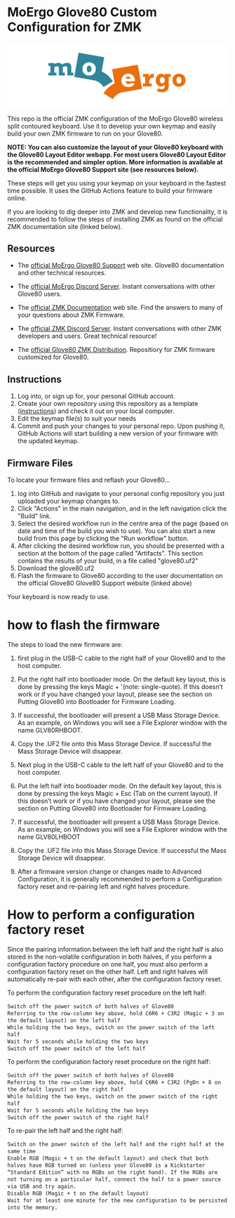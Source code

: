 # MoErgo Glove80 Custom Configuration for ZMK

![MoErgo Logo](moergo_logo.png)

This repo is the official ZMK configuration of the MoErgo Glove80 wireless split contoured keyboard. Use it to develop your own keymap and easily build your own ZMK firmware to run on your Glove80.

**NOTE: You can also customize the layout of your Glove80 keyboard with the Glove80 Layout Editor webapp. For most users Glove80 Layout Editor is the recommended and simpler option. More information is available at the official MoErgo Glove80 Support site (see resources below).**

These steps will get you using your keymap on your keyboard in the fastest time possible. It uses the GitHub Actions feature to build your firmware online.

If you are looking to dig deeper into ZMK and develop new functionality, it is recommended to follow the steps of installing ZMK as found on the official ZMK documentation site (linked below).

## Resources

- The [official MoErgo Glove80 Support](https://moergo.com/glove80-support) web site. Glove80 documentation and other technical resources.
- The [official MoErgo Discord Server](https://moergo.com/discord). Instant conversations with other Glove80 users.

- The [official ZMK Documentation](https://zmk.dev/docs) web site. Find the answers to many of your questions about ZMK Firmware.
- The [official ZMK Discord Server](https://discord.gg/8cfMkQksSB). Instant conversations with other ZMK developers and users. Great technical resource!

- The [official Glove80 ZMK Distribution](https://github.com/moergo-sc/zmk). Repositiory for ZMK firmware customized for Glove80.

## Instructions

1. Log into, or sign up for, your personal GitHub account.
2. Create your own repository using this repository as a template ([instructions](https://docs.github.com/en/repositories/creating-and-managing-repositories/creating-a-repository-from-a-template)) and check it out on your local computer.
3. Edit the keymap file(s) to suit your needs
4. Commit and push your changes to your personal repo. Upon pushing it, GitHub Actions will start building a new version of your firmware with the updated keymap.

## Firmware Files

To locate your firmware files and reflash your Glove80...

1. log into GitHub and navigate to your personal config repository you just uploaded your keymap changes to.
2. Click "Actions" in the main navigation, and in the left navigation click the "Build" link.
3. Select the desired workflow run in the centre area of the page (based on date and time of the build you wish to use). You can also start a new build from this page by clicking the "Run workflow" button.
4. After clicking the desired workflow run, you should be presented with a section at the bottom of the page called "Artifacts". This section contains the results of your build, in a file called "glove80.uf2"
5. Download the glove80.uf2
6. Flash the firmware to Glove80 according to the user documentation on the official Glove80 Glove80 Support website (linked above)

Your keyboard is now ready to use.

# how to flash the firmware

The steps to load the new firmware are:

1. first plug in the USB-C cable to the right half of your Glove80 and to the host computer.
2. Put the right half into bootloader mode. On the default key layout, this is done by pressing the keys Magic + '(note: single-quote). If this doesn’t work or if you have changed your layout, please see the section on Putting Glove80 into Bootloader for Firmware Loading.
3. If successful, the bootloader will present a USB Mass Storage Device. As an example, on Windows you will see a File Explorer window with the name GLV80RHBOOT.

4. Copy the .UF2 file onto this Mass Storage Device. If successful the Mass Storage Device will disappear.
5. Next plug in the USB-C cable to the left half of your Glove80 and to the host computer.
6. Put the left half into bootloader mode. On the default key layout, this is done by pressing the keys Magic + Esc (Tab on the current layout). If this doesn’t work or if you have changed your layout, please see the section on Putting Glove80 into Bootloader for Firmware Loading.
7. If successful, the bootloader will present a USB Mass Storage Device. As an example, on Windows you will see a File Explorer window with the name GLV80LHBOOT
8. Copy the .UF2 file into this Mass Storage Device. If successful the Mass Storage Device will disappear.
9. After a firmware version change or changes made to Advanced Configuration, it is generally recommended to perform a Configuration factory reset and re-pairing left and right halves procedure.

# How to perform a configuration factory reset

Since the pairing information between the left half and the right half is also stored in the non-volatile configuration in both halves, if you perform a configuration factory procedure on one half, you must also perform a configuration factory reset on the other half. Left and right halves will automatically re-pair with each other, after the configuration factory reset.

To perform the configuration factory reset procedure on the left half:

    Switch off the power switch of both halves of Glove80
    Referring to the row-column key above, hold C6R6 + C3R2 (Magic + 3 on the default layout) on the left half
    While holding the two keys, switch on the power switch of the left half
    Wait for 5 seconds while holding the two keys
    Switch off the power switch of the left half

To perform the configuration factory reset procedure on the right half:

    Switch off the power switch of both halves of Glove80
    Referring to the row-column key above, hold C6R6 + C3R2 (PgDn + 8 on the default layout) on the right half
    While holding the two keys, switch on the power switch of the right half
    Wait for 5 seconds while holding the two keys
    Switch off the power switch of the right half

To re-pair the left half and the right half:

    Switch on the power switch of the left half and the right half at the same time
    Enable RGB (Magic + t on the default layout) and check that both halves have RGB turned on (unless your Glove80 is a Kickstarter “Standard Edition” with no RGBs on the right hand). If the RGBs are not turning on a particular half, connect the half to a power source via USB and try again.
    Disable RGB (Magic + t on the default layout)
    Wait for at least one minute for the new configuration to be persisted into the memory.
